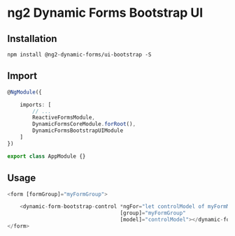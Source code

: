 # ng2 Dynamic Forms Bootstrap UI

## Installation
```
npm install @ng2-dynamic-forms/ui-bootstrap -S
```

## Import
```ts
@NgModule({

    imports: [
        // ...
        ReactiveFormsModule,
        DynamicFormsCoreModule.forRoot(),
        DynamicFormsBootstrapUIModule
    ]
})

export class AppModule {}
```

## Usage
```ts
<form [formGroup]="myFormGroup">

    <dynamic-form-bootstrap-control *ngFor="let controlModel of myFormModel"
                                    [group]="myFormGroup"
                                    [model]="controlModel"></dynamic-form-bootstrap-control>
</form>
```